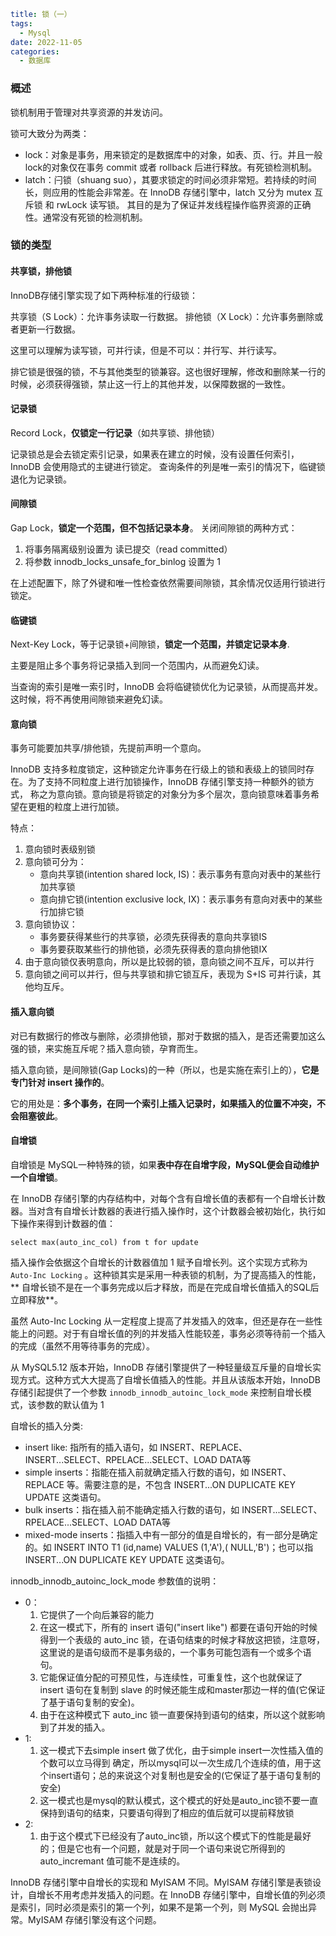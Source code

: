 ```yaml
title: 锁（一）
tags:
  - Mysql
date: 2022-11-05
categories:
  - 数据库
```

### 概述

锁机制用于管理对共享资源的并发访问。

锁可大致分为两类：

- lock：对象是事务，用来锁定的是数据库中的对象，如表、页、行。并且一般lock的对象仅在事务 commit 或者 rollback 后进行释放。有死锁检测机制。
- latch：闩锁（shuang suo），其要求锁定的时间必须非常短。若持续的时间长，则应用的性能会非常差。在 InnoDB 存储引擎中，latch 又分为
  mutex 互斥锁 和 rwLock 读写锁。
  其目的是为了保证并发线程操作临界资源的正确性。通常没有死锁的检测机制。

### 锁的类型

#### 共享锁，排他锁

InnoDB存储引擎实现了如下两种标准的行级锁：

共享锁（S Lock）：允许事务读取一行数据。
排他锁（X Lock）：允许事务删除或者更新一行数据。

这里可以理解为读写锁，可并行读，但是不可以：并行写、并行读写。

排它锁是很强的锁，不与其他类型的锁兼容。这也很好理解，修改和删除某一行的时候，必须获得强锁，禁止这一行上的其他并发，以保障数据的一致性。

#### 记录锁

Record Lock，**仅锁定一行记录**（如共享锁、排他锁）

记录锁总是会去锁定索引记录，如果表在建立的时候，没有设置任何索引，InnoDB 会使用隐式的主键进行锁定。
查询条件的列是唯一索引的情况下，临键锁退化为记录锁。

#### 间隙锁

Gap Lock，**锁定一个范围，但不包括记录本身**。
关闭间隙锁的两种方式：

1. 将事务隔离级别设置为 读已提交（read committed）
2. 将参数 innodb_locks_unsafe_for_binlog 设置为 1

在上述配置下，除了外键和唯一性检查依然需要间隙锁，其余情况仅适用行锁进行锁定。

#### 临键锁

Next-Key Lock，等于记录锁+间隙锁，**锁定一个范围，并锁定记录本身**.

主要是阻止多个事务将记录插入到同一个范围内，从而避免幻读。

当查询的索引是唯一索引时，InnoDB 会将临键锁优化为记录锁，从而提高并发。这时候，将不再使用间隙锁来避免幻读。

#### 意向锁

事务可能要加共享/排他锁，先提前声明一个意向。

InnoDB 支持多粒度锁定，这种锁定允许事务在行级上的锁和表级上的锁同时存在。为了支持不同粒度上进行加锁操作，InnoDB
存储引擎支持一种额外的锁方式，
称之为意向锁。意向锁是将锁定的对象分为多个层次，意向锁意味着事务希望在更粗的粒度上进行加锁。

特点：

1. 意向锁时表级别锁
2. 意向锁可分为：
    - 意向共享锁(intention shared lock, IS)：表示事务有意向对表中的某些行加共享锁
    - 意向排它锁(intention exclusive lock, IX)：表示事务有意向对表中的某些行加排它锁
3. 意向锁协议：
    - 事务要获得某些行的共享锁，必须先获得表的意向共享锁IS
    - 事务要获取某些行的排他锁，必须先获得表的意向排他锁IX
4. 由于意向锁仅表明意向，所以是比较弱的锁，意向锁之间不互斥，可以并行
5. 意向锁之间可以并行，但与共享锁和排它锁互斥，表现为 S+IS 可并行读，其他均互斥。

#### 插入意向锁

对已有数据行的修改与删除，必须排他锁，那对于数据的插入，是否还需要加这么强的锁，来实施互斥呢？插入意向锁，孕育而生。

插入意向锁，是间隙锁(Gap Locks)的一种（所以，也是实施在索引上的），**它是专门针对 insert 操作的**。

它的用处是：**多个事务，在同一个索引上插入记录时，如果插入的位置不冲突，不会阻塞彼此**。

#### 自增锁

自增锁是 MySQL一种特殊的锁，如果**表中存在自增字段，MySQL便会自动维护一个自增锁**。

在 InnoDB 存储引擎的内存结构中，对每个含有自增长值的表都有一个自增长计数器。当对含有自增长计数器的表进行插入操作时，这个计数器会被初始化，执行如下操作来得到计数器的值：

`select max(auto_inc_col) from t for update`

插入操作会依据这个自增长的计数器值加 1 赋予自增长列。这个实现方式称为 `Auto-Inc Locking`
。这种锁其实是采用一种表锁的机制，为了提高插入的性能，**
自增长锁不是在一个事务完成以后才释放，而是在完成自增长值插入的SQL后立即释放**。

虽然 Auto-Inc Locking 从一定程度上提高了并发插入的效率，但还是存在一些性能上的问题。对于有自增长值的列的并发插入性能较差，事务必须等待前一个插入的完成（虽然不用等待事务的完成）。

从 MySQL5.12 版本开始，InnoDB 存储引擎提供了一种轻量级互斥量的自增长实现方式。这种方式大大提高了自增长值插入的性能。并且从该版本开始，InnoDB
存储引起提供了一个参数 `innodb_innodb_autoinc_lock_mode` 来控制自增长模式，该参数的默认值为 1

自增长的插入分类:

- insert like: 指所有的插入语句，如 INSERT、REPLACE、INSERT...SELECT、RPELACE...SELECT、LOAD DATA等
- simple inserts：指能在插入前就确定插入行数的语句，如 INSERT、REPLACE 等。需要注意的是，不包含 INSERT...ON DUPLICATE KEY
  UPDATE 这类语句。
- bulk inserts：指在插入前不能确定插入行数的语句，如 INSERT...SELECT、RPELACE...SELECT、LOAD DATA等
- mixed-mode inserts：指插入中有一部分的值是自增长的，有一部分是确定的。如 INSERT INTO T1 (id,name) VALUES (1,'A'),(
  NULL,'B')；也可以指 INSERT...ON DUPLICATE KEY UPDATE 这类语句。

innodb_innodb_autoinc_lock_mode 参数值的说明：

- 0：
    1. 它提供了一个向后兼容的能力
    2. 在这一模式下，所有的 insert 语句("insert like") 都要在语句开始的时候得到一个表级的 auto_inc
       锁，在语句结束的时候才释放这把锁，注意呀，这里说的是语句级而不是事务级的，一个事务可能包涵有一个或多个语句。
    3. 它能保证值分配的可预见性，与连续性，可重复性，这个也就保证了 insert 语句在复制到 slave
       的时候还能生成和master那边一样的值(它保证了基于语句复制的安全)。
    4. 由于在这种模式下 auto_inc 锁一直要保持到语句的结束，所以这个就影响到了并发的插入。
- 1:
    1. 这一模式下去simple insert 做了优化，由于simple insert一次性插入值的个数可以立马得到 确定，所以mysql可以一次生成几个连续的值，用于这个insert语句；总的来说这个对复制也是安全的(它保证了基于语句复制的安全)
    2. 这一模式也是mysql的默认模式，这个模式的好处是auto_inc锁不要一直保持到语句的结束，只要语句得到了相应的值后就可以提前释放锁
- 2:
    1. 由于这个模式下已经没有了auto_inc锁，所以这个模式下的性能是最好的；但是它也有一个问题，就是对于同一个语句来说它所得到的
       auto_incremant 值可能不是连续的。

InnoDB 存储引擎中自增长的实现和 MyISAM 不同。MyISAM 存储引擎是表锁设计，自增长不用考虑并发插入的问题。在 InnoDB
存储引擎中，自增长值的列必须是索引，同时必须是索引的第一个列，如果不是第一个列，则 MySQL 会抛出异常。MyISAM 存储引擎没有这个问题。